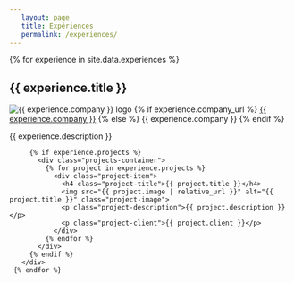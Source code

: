 ```yaml
---
   layout: page
   title: Expériences
   permalink: /experiences/
---
```


<div class="experiences-container">
     {% for experience in site.data.experiences %}
       <div class="experience-item">
         <h2 class="experience-title">{{ experience.title }}</h2>
         <div class="experience-company">
           <img src="{{ experience.logo | relative_url }}" alt="{{ experience.company }} logo" class="company-logo">
           <span class="company-name">
             {% if experience.company_url %}
               <a href="{{ experience.company_url }}" target="_blank" rel="noopener noreferrer">{{ experience.company }}</a>
             {% else %}
               {{ experience.company }}
             {% endif %}
           </span>
         </div>
         <p class="experience-description">{{ experience.description }}</p>
         
         {% if experience.projects %}
           <div class="projects-container">
             {% for project in experience.projects %}
               <div class="project-item">
                 <h4 class="project-title">{{ project.title }}</h4>
                 <img src="{{ project.image | relative_url }}" alt="{{ project.title }}" class="project-image">
                 <p class="project-description">{{ project.description }}</p>
                 <p class="project-client">{{ project.client }}</p>
               </div>
             {% endfor %}
           </div>
         {% endif %}
       </div>
     {% endfor %}
</div>